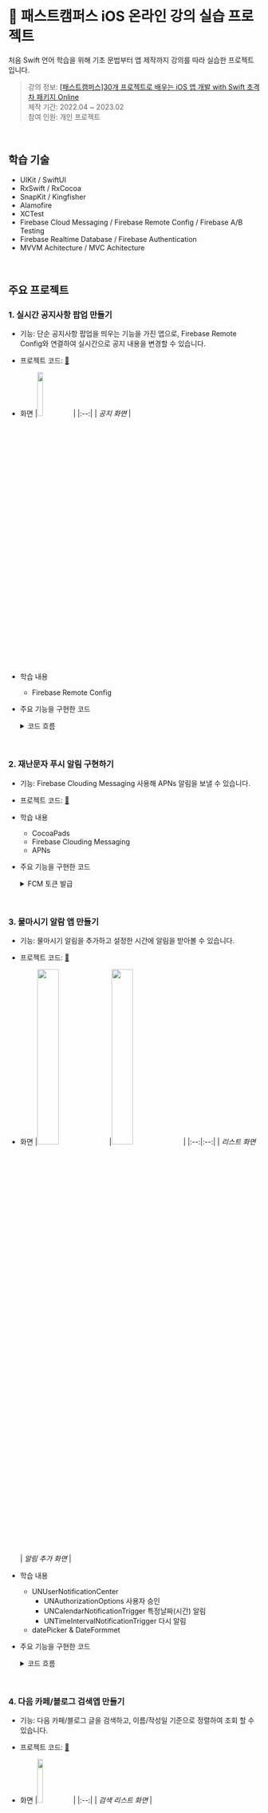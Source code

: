 # :pushpin: 패스트캠퍼스 iOS 온라인 강의 실습 프로젝트
처음 Swift 언어 학습을 위해 기초 문법부터 앱 제작까지 강의를 따라 실습한 프로젝트입니다.
>강의 정보: [[패스트캠퍼스]30개 프로젝트로 배우는 iOS 앱 개발 with Swift 초격차 패키지 Online](https://fastcampus.co.kr/dev_online_iosappfinal)</br>
>제작 기간: 2022.04 ~ 2023.02</br>
>참여 인원: 개인 프로젝트


</br>


## 학습 기술
- UIKit / SwiftUI
- RxSwift / RxCocoa
- SnapKit / Kingfisher
- Alamofire
- XCTest
- Firebase Cloud Messaging / Firebase Remote Config / Firebase A/B Testing
- Firebase Realtime Database / Firebase Authentication
- MVVM Achitecture / MVC Achitecture


</br>


## 주요 프로젝트

### 1. 실시간 공지사항 팝업 만들기
- 기능: 단순 공지사항 팝업을 띄우는 기능을 가진 앱으로, Firebase Remote Config와 연결하여 실시간으로 공지 내용을 변경할 수 있습니다.

- 프로젝트 코드: [🔗](https://github.com/oneoneoneoneoneoneone/Fastcampus-iOS/tree/main/P3/Notice)

- 화면
    |<img src="https://user-images.githubusercontent.com/94464179/220093765-63e010ac-3625-4aec-9911-4e0c2d7ed350.png" width="15%" height="15%" alt>| 
    |:--:|
    | *공지 화면* |
    
- 학습 내용
  - Firebase Remote Config

- 주요 기능을 구현한 코드
    <details>
    <summary>코드 흐름</summary>
    <div markdown="1">

    - Firebase Remote Config 연결
      ~~~swift
      //ViewController
        var remoteConfig: RemoteConfig?
        remoteConfig = RemoteConfig.remoteConfig()

        let setting = RemoteConfigSettings()
        //테스트를 위해 새로운 값을 패치하는 리커버를 최소화해서 최대한 자주 가져옴//개발 중 0
        setting.minimumFetchInterval = 0

        remoteConfig?.configSettings = setting
        remoteConfig?.setDefaults(fromPlist: "RemoteConfigDefaults")
      ~~~

    - 공지확인 터치시 Firebase A-B Test 기록
      ~~~swift
      //ViewController
        let confirmAction = UIAlertAction(title: "확인하기", style: .default) { _ in
            //google analytics 이벤트 기록
            Analytics.logEvent("promotion_alert", parameters: nil)
        }
      ~~~

    </div>
    </details>


</br>


### 2. 재난문자 푸시 알림 구현하기
- 기능: Firebase Clouding Messaging 사용해 APNs 알림을 보낼 수 있습니다.

- 프로젝트 코드: [🔗](https://github.com/oneoneoneoneoneoneone/Fastcampus-iOS/tree/main/P3/Notice)

- 학습 내용
  - CocoaPads
  - Firebase Clouding Messaging
  - APNs

- 주요 기능을 구현한 코드
    <details>
    <summary>FCM 토큰 발급</summary>
    <div markdown="1">

    ~~~swift
        func messaging(_ messaging: Messaging, didReceiveRegistrationToken fcmToken: String?) {
            guard let token = fcmToken else {return}
            print("FCM 등록토큰 갱신: \(token)")
        }
    ~~~

    </div>
    </details>


</br>


### 3. 물마시기 알람 앱 만들기
- 기능: 물마시기 알림을 추가하고 설정한 시간에 알림을 받아볼 수 있습니다. 

- 프로젝트 코드: [🔗](https://github.com/oneoneoneoneoneoneone/Fastcampus-iOS/tree/main/P3/Drink)

- 화면
    |<img src="https://user-images.githubusercontent.com/94464179/227205631-158b8550-1ce1-41a2-a18b-1797603e92f3.png" width="30%" height="30%" alt>|<img src="https://user-images.githubusercontent.com/94464179/227205648-03690baa-25e6-452b-b921-432a25c81b8a.png" width="30%" height="30%" alt>| 
    |:--:|:--:|
    | *리스트 화면* | *알림 추가 화면* |
    
- 학습 내용
  - UNUserNotificationCenter
    - UNAuthorizationOptions 사용자 승인
    - UNCalendarNotificationTrigger 특정날짜(시간) 알림
    - UNTimeIntervalNotificationTrigger 다시 알림
  - datePicker & DateFormmet

- 주요 기능을 구현한 코드
    <details>
    <summary>코드 흐름</summary>
    <div markdown="1">

    - 알림추가 화면에서 리스트뷰로 데이터 넘기기
      ~~~swift
      //AddAlertViewController

        var pickedDate: ((_ date: Date,_ isRepeat: Bool, _ duration: Double) -> Void)? 

        @IBAction func saveButtonTap(_ sender: UIBarButtonItem) {
            pickedDate?(datePicker.date, isRepeatSwitch.isOn, datePicker.date.timeIntervalSinceNow + timePicker.countDownDuration)

            self.dismiss(animated: true, completion: nil)
        }
      ~~~

    - 테이블뷰에서 추가된 알림을 UNUserNotificationCenter에 넘기기
      ~~~swift
      //AlertListViewController

        addAlertVC.pickedDate = {[weak self] date, isRepeat, duration in
            guard let self = self else {return}

            let newAlert = Alert(date: date, isOn: true, isRepeat: isRepeat, duration: duration)

            ... //테이블뷰 데이터 업데이트 및 정렬, 내부저장소 저장

            //센터에 알림을 추가하는 메소드 호출
            self.userNotificationCenter.addNotificationRequest(by: newAlert)
        }
      ~~~

    - UNUserNotificationCenter에 알림 추가
      ~~~swift
      //UNUserNotificationCenter

        let content = UNMutableNotificationContent()
        ... //content 설정

        //UNCalendarNotificationTrigger - 시간 알림
        let component = Calendar.current.dateComponents([.hour, .minute], from: alert.date)
        let trigger = UNCalendarNotificationTrigger(dateMatching: component, repeats: alert.isOn)
        let request = UNNotificationRequest(identifier: alert.id, content: content, trigger: trigger)
        self.add(request, withCompletionHandler: nil)

        //UNTimeIntervalNotificationTrigger - 타이머 알림 (다시알림)
        let timeTrigger = UNTimeIntervalNotificationTrigger(timeInterval: alert.duration, repeats: false)
        let timeRequest = UNNotificationRequest(identifier: alert.id, content: content, trigger: timeTrigger)
        self.add(timeRequest, withCompletionHandler: nil)
      ~~~

    - 사용자 알림 승인
      ~~~swift 
      //AppDelegate

        let authrizationOptions = UNAuthorizationOptions(arrayLiteral: [.alert, .badge, .sound])
        userNotificationCenter.requestAuthorization(options: authrizationOptions){_, error in
            if let error = error{
              print("ERROR: \(error)")
            }
        }
      ~~~

    </div>
    </details>
    
    
</br>


### 4. 다음 카페/블로그 검색앱 만들기
- 기능: 다음 카페/블로그 글을 검색하고, 이름/작성일 기준으로 정렬하여 조회 할 수 있습니다.

- 프로젝트 코드: [🔗](https://github.com/oneoneoneoneoneoneone/Fastcampus-iOS/tree/main/P4/SubwayStation)

- 화면
    |<img src="https://user-images.githubusercontent.com/94464179/220095185-ac42021f-97e2-4352-aca2-e1dc5bcc8639.png" width="15%" height="15%" alt>| 
    |:--:|
    | *검색 리스트 화면* |

- 학습 내용
  - UISearchbar
  - NSURLRequest
    - 다음 검색 API 통신을 위해 사용한 라이브러리 입니다.
  - RxSwift / RxCocoa
  - MVVM Achitecture

- 주요 기능을 구현한 코드
  <details>
  <summary>API 통신</summary>
  <div markdown="1">

  - 네트워크 통신은 기본 제공되는 NSURLRequest라이브러리를 사용했습니다.
    ~~~swift
    //SearchBlogNetwork
      //SearchNetworkError - 미리 정의한 네트워크 에러 enum
      func searchBlog(query: String) -> Single<Result<DKBlog, SearchNetworkError>>{
          guard let url = api.searchBlog(query: query).url else{
              return .just(.failure(.invalidURL))
          }

          let request = NSMutableURLRequest(url: url)
          request.httpMethod = "GET"
          request.setValue("KakaoAK -", forHTTPHeaderField: "Authorization")

          return session.rx.data(request: request as URLRequest)
              .map{data in
                  do{
                      //json encoding
                      let blogData = try JSONDecoder().decode(DKBlog.self, from: data)
                      return .success(blogData)
                  }catch{
                      return .failure(.invalidJSON)
                  }
              }
              .catch{_ in
                      .just(.failure(.networkError))
              }
              //옵저버블 > single
              //Single<Result<DKBlog, SearchNetworkError>>
              .asSingle()
      }
    ~~~

  </div>
  </details>   

  <details>
  <summary>정렬</summary>
  <div markdown="1">

  - ViewModel과 ViewController간에 AlertAction(정렬방식)이 선택되었을 때 동작
    ~~~swift
    //MainViewController
      viewModel.shouldPresentAlert
          .flatMap{alert -> Signal<AlertAction> in
              let alertController = UIAlertController(title: alert.title, message: alert.message, preferredStyle: alert.style)
              //Alert컨트롤러 생성 메소드 호출
              return self.presentAlertController(alertController, actions: alert.actions)
          }
          .emit(to: viewModel.alertActionTap)
          .disposed(by: disposeBag)  
    ~~~

  - alertActionTap되었을 때, 기존 CellData를 sortedType에 맞게 재정렬시키는 연산 수행
    ~~~swift
    //MainViewModel
      //filterView 선택 > alertSheet > type별로 액션을 구분
      let sortedType = alertActionTap
      .filter{
          switch $0 {
          case .title, .datetime:
              return true
          default:
              return false
          }
      }
      .startWith(.title)  //초기값

      //메인뷰의 액션으로 데이터처리 -> 리스트뷰에 값 셋팅
      Observable
          .combineLatest(
              sortedType, //PublishSubject<MainViewController.AlertAction>()
              cellData,
              resultSelector: model.sort
          )
          .bind(to: blogListViewModel.BlogCellData)
          .disposed(by: disposeBag)
    ~~~

  </div>
  </details>

  <details>
  <summary>검색</summary>
  <div markdown="1">

  - 검색버튼 이벤트 연결
    ~~~swift
    //SearchBar
      //searchButtonTap = searchButtonClicked(키보드의 검색 버튼) + search 커스텀 버튼 탭
      viewModel.searchButtonTap
          .asSignal()
          .emit(to: self.rx.endEditing)   //SearchBar에 endEditing 메소드를 Rx로 Reactive
          .disposed(by: disposeBag)
    ~~~

  - 검색버튼 탭 되었을 때 결과처리
    ~~~swift
    //SearchBar
      self.shouldLoadResult = searchButtonTap
          //
          .withLatestFrom(queryText) {$1 ?? ""}
          .filter{!$0.isEmpty}
          .distinctUntilChanged()
    ~~~   

  - 검색데이터 맵핑
    ~~~swift
    //MainViewModel
      let blogResult = searchBarViewModel.shouldLoadResult
      //파라미터 인자와 메소드 인자가 동일하면 클로저안써도 됨
          .flatMapLatest(model.searchBlog)
          .share()

      //예외처리하고 결과만 가져옴
      let blogValue = blogResult
          .compactMap(model.getBlogValue)

      //에러처리
      let blogError = blogResult
          .compactMap(model.getBlogError)

      let cellData = blogValue
      .map(model.getBlogListCellData)
      .debug("MainViewModel - cellData")
    ~~~      

  </div>
  </details>
    
      
</br>

    
### 5. 내 근처 편의점 찾기 앱
- 기능: 사용자의 현재위치를 받아와 편의점으로 검색한 점포를 지도에서 확인할 수 있습니다.

- 프로젝트 코드: [🔗](https://github.com/oneoneoneoneoneoneone/Fastcampus-iOS/tree/main/P5/FindCVS)

- 화면
    |<img src="" width="30%" height="15%" alt>|
    |:--:|
    | *화면* |

- 학습내용
  - DaumMap API
    - SDK 사용
  - RxSwift로 커스텀 메소드


</br>


### 6. 도서리뷰 앱 만들기
- 기능: 제목으로 검색한 책 제목/이미지 데이터를 활용해 리뷰를 작성하고 그 목록을 조회할 수 있습니다.

- 프로젝트 코드: [🔗](https://github.com/oneoneoneoneoneoneone/Fastcampus-iOS/tree/main/P5/BookReview)

- 화면
    |<img src="https://user-images.githubusercontent.com/94464179/220159735-8f41ee26-39df-4df1-a0b4-78119eab6aac.png" width="40%" height="40%" alt>|<img src="https://user-images.githubusercontent.com/94464179/220159759-d67f0dfa-9bb5-403f-a3ec-8f6580f09685.png" width="40%" height="40%" alt>|<img src= "https://user-images.githubusercontent.com/94464179/220159748-f8f2ff02-c76e-430b-a98b-795ea4ac9a06.png" width="40%" height="40%" alt>|
    |:--:|:--:|:--:|
    | *리스트 화면* | *리뷰 작성 화면* | *제목 검색 화면* |
    
- 학습내용
  - Naver 검색 API
  - Alamofire
  - MVP Achitecture
  - XCTest
  
- 주요 기능을 구현한 코드
  <details>
  <summary>책 검색</summary>
  <div markdown="1">

  - API호출을 위한 네트워크 통신은 Alamofire 라이브러리를 사용했습니다.
    ~~~swift
    //BookSearchManager
      AF
          .request(url, method: .get, parameters: prameters, headers: headers)
          .responseDecodable(of: BookSearchResponseModel.self){response in
              switch response.result{
              case .success(let result):
                  completionHandler(result.items)
              case .failure(let error):
                  print(error.localizedDescription)
              }
          }
          .resume()

    ~~~

  - UISearchBarDelegate의 검색버튼이 눌렸을 때 메소드로, 검색어가 확인되면 API 검색 후 테이블을 리로드합니다.
    ~~~swift
    //SearchBookPresenter
      func searchBarSearchButtonClicked(_ searchBar: UISearchBar) {
          guard let searchText = searchBar.text else {return}

          //책 검색 데이터 가져옴. completionHandler([Book])
          bookSearchManager.request(from: searchText){ [weak self] newBooks in
              self?.books = newBooks
              self?.viewController.reloadView()
          }
      }

    ~~~

  </div>
  </details>

  <details>
  <summary>리뷰 저장(딜리게이트 패턴)</summary>
  <div markdown="1">

  - ViewController단에서는 presenter단에 프로토콜 딜리게이트를 전달??합니다.
    ~~~swift
    //SearchBookViewController
      private lazy var presenter = SearchBookPresenter(viewController: self, delegate: serachBookDelegate)

      private let serachBookDelegate: SearchBookDelegate

      init(searchBookDelegate: SearchBookDelegate){
          self.serachBookDelegate = searchBookDelegate

          super.init(nibName: nil, bundle: nil)
      }
    ~~~

  - 뷰컨트롤러에서 전달 된 딜리게이트로 초기화, 검색된 목록 중 하나가 선택되었을 때 셀 데이터를 딜리게이트로 전달합니다.
    ~~~swift
    //SearchBookPresenter
      private let delegate: SearchBookDelegate

      init(viewController: SearchBookProtocol, delegate: SearchBookDelegate) {
          self.viewController = viewController
          self.delegate = delegate
      }

      //tableView Cell 선택
      func tableView(_ tableView: UITableView, didSelectRowAt indexPath: IndexPath) {
          let selectedBook = books[indexPath.row]
          //선택된 Cell data 딜리게이트로 전달
          delegate.selectBook(selectedBook)

          viewController.close()
      }
    ~~~

  - 리뷰를 작성하는 ViewController단에서 딜리게이트를 상속받아 전달 된 셀 데이터 값을 화면에 업데이트 합니다.
    ~~~swift
    //ReviewWritePresenter
      extension ReviewWritePresenter: SearchBookDelegate{
          func selectBook(_ book: Book) {
              self.book = book
              viewController.updateViews(title: book.title, imageUrl: book.imageURL)
          }
      }
    ~~~

  </div>
  </details>

  <details>
  <summary>Unit Test</summary>
  <div markdown="1">

  - presenter에 대한 테스트 코드를 작성했습니다.
    ~~~swift
    //SearchBookPresenterTests
      override func setUp() {
          super.setUp()

          viewController = MockSearchBookViewController()
          bookSearchManager = MockBookSearchManager()
          delegate = MockDelegate()

          sut = SearchBookPresenter(viewController: viewController, delegate: delegate, bookSearchManager: bookSearchManager)
      }

      func test_searchBarSearchButtonClicked_호출될_때_request_성공(){
          bookSearchManager.needToSuccessRequest = true
          sut.searchBarSearchButtonClicked(UISearchBar())

          XCTAssertTrue(viewController.isCalledReloadView, "reloadView 실행")
      }

    ~~~

  - ViewController 등 테스트에 필요한 클래스들은 MockClass로 생성하여 사용했습니다.
    ~~~swift
       class MockSearchBookViewController: SearchBookProtocol{
          var isCalledSetupNavigationBar = false
          var isCalledSetupViews = false
          var isCalledClose = false
          var isCalledReloadView = false

          func setupNavigationBar() {
              isCalledSetupNavigationBar = true
          }

          func setupViews() {
              isCalledSetupViews = true
          }

          func close() {
              isCalledClose = true
          }

          func reloadView() {
              isCalledReloadView = true
          } 
      }
    ~~~

  </div>
  </details>

</br>
